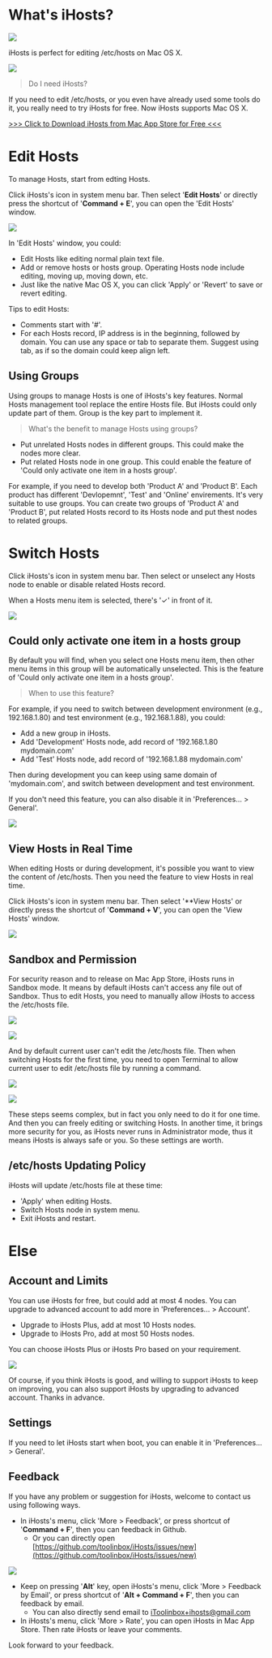 
# What's iHosts?

![](./images/AppIcon.png)

iHosts is perfect for editing /etc/hosts on Mac OS X.

![](./images/Menu.png)

> Do I need iHosts?

If you need to edit /etc/hosts, or you even have already used some tools do it, you really need to try iHosts for free. Now iHosts supports Mac OS X.

[>>> Click to Download iHosts from Mac App Store for Free <<<](https://itunes.apple.com/app/id1102004240?ls=1&mt=12)

# Edit Hosts

To manage Hosts, start from edting Hosts.

Click iHosts's icon in system menu bar. Then select '**Edit Hosts**' or directly press the shortcut of  '**Command + E**', you can open the 'Edit Hosts' window.

![](./images/EditHosts.png)

In 'Edit Hosts' window, you could:

- Edit Hosts like editing normal plain text file.
- Add or remove hosts or hosts group. Operating Hosts node include editing, moving up, moving down, etc.
- Just like the native Mac OS X, you can click 'Apply' or 'Revert' to save or revert editing.


Tips to edit Hosts:

- Comments start with '#'.
- For each Hosts record, IP address is in the beginning, followed by domain. You can use any space or tab to separate them. Suggest using tab, as if so the domain could keep align left.


## Using Groups

Using groups to manage Hosts is one of iHosts's key features. Normal Hosts management tool replace the entire Hosts file. But iHosts could only update part of them. Group is the key part to implement it.

> What's the benefit to manage Hosts using groups?

- Put unrelated Hosts nodes in different groups. This could make the nodes more clear.
- Put related Hosts node in one group. This could enable the feature of 'Could only activate one item in a hosts group'.

For example, if you need to develop both 'Product A' and 'Product B'. Each product has different 'Devlopemnt', 'Test' and 'Online' envirements. It's very suitable to use groups. You can create two groups of 'Product A' and 'Product B', put related Hosts record to its Hosts node and put thest nodes to related groups.


# Switch Hosts

Click iHosts's icon in system menu bar. Then select or unselect any Hosts node to enable or disable related Hosts record.

When a Hosts menu item is selected, there's '✓' in front of it.

![](./images/Menu.png)

## Could only activate one item in a hosts group

By default you will find, when you select one Hosts menu item, then other menu items in this group will be automatically unselected. This is the feature of 'Could only activate one item in a hosts group'.

> When to use this feature?

For example, if you need to switch between development environment (e.g., 192.168.1.80) and test environment (e.g., 192.168.1.88), you could:

- Add a new group in iHosts.
- Add 'Development' Hosts node, add record of '192.168.1.80 mydomain.com'
- Add 'Test' Hosts node, add record of '192.168.1.88 mydomain.com'

Then during development you can keep using same domain of 'mydomain.com', and switch between development and test environment.

If you don't need this feature, you can also disable it in 'Preferences... > General'.

![](./images/General.png)

## View Hosts in Real Time

When editing Hosts or during development, it's possible you want to view the content of /etc/hosts. Then you need the feature to view Hosts in real time.

Click iHosts's icon in system menu bar. Then select '**View Hosts' or directly press the shortcut of  '**Command + V**', you can open the 'View Hosts' window.

![](./images/ViewHosts.png)

## Sandbox and Permission

For security reason and to release on Mac App Store, iHosts runs in Sandbox mode. It means by default iHosts can't access any file out of Sandbox. Thus to edit Hosts, you need to manually allow iHosts to access the /etc/hosts file.

![](./images/AllowAccessHosts.png)

![](./images/SelectHosts.png)

And by default current user can't edit the /etc/hosts file. Then when switching Hosts for the first time, you need to open Terminal to allow current user to edit /etc/hosts file by running a command.

![](./images/AllowEdit.png)

![](./images/Terminal.png)

These steps seems complex, but in fact you only need to do it for one time. And then you can freely editing or switching Hosts. In another time, it brings more security for you, as iHosts never runs in Administrator mode, thus it means iHosts is always safe or you. So these settings are worth.


## /etc/hosts Updating Policy

iHosts will update /etc/hosts file at these time:

- 'Apply' when editing Hosts.
- Switch Hosts node in system menu.
- Exit iHosts and restart.



# Else

## Account and Limits

You can use iHosts for free, but could add at most 4 nodes. You can upgrade to advanced account to add more in 'Preferences... > Account'.

- Upgrade to iHosts Plus, add at most 10 Hosts nodes.
- Upgrade to iHosts Pro, add at most 50 Hosts nodes.

You can choose iHosts Plus or iHosts Pro based on your requirement.

![](./images/Purchase.png)

Of course, if you think iHosts is good, and willing to support iHosts to keep on improving, you can also support iHosts by upgrading to advanced account. Thanks in advance.

## Settings

If you need to let iHosts start when boot, you can enable it in 'Preferences... > General'.


## Feedback

If you have any problem or suggestion for iHosts, welcome to contact us using following ways.

- In iHosts's menu, click 'More > Feedback', or press shortcut of '**Command + F**', then you can feedback in Github.
  - Or you can directly open [https://github.com/toolinbox/iHosts/issues/new](https://github.com/toolinbox/iHosts/issues/new)

![](./images/MenuFeedback.png)

- Keep on pressing '**Alt**' key, open iHosts's menu, click 'More > Feedback by Email', or press shortcut of '**Alt + Command + F**', then you can feedback by email.
  - You can also directly send email to [iToolinbox+ihosts@gmail.com](mailto:iToolinbox+ihosts@gmail.com)
- In iHosts's menu, click 'More > Rate', you can open iHosts in Mac App Store. Then rate iHosts or leave your comments.

Look forward to your feedback.
